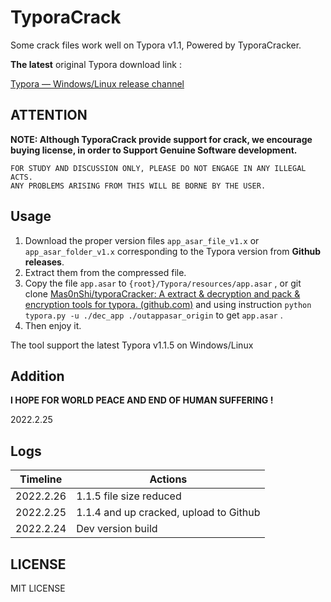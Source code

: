 # TyporaCrack

Some crack files work well on Typora v1.1, Powered by TyporaCracker.



**The latest** original Typora download link : 

[Typora — Windows/Linux release channel](https://typora.io/releases/all)





## ATTENTION

**NOTE: Although TyporaCrack provide support for crack, we encourage buying license, in order to Support Genuine Software development.**



```
FOR STUDY AND DISCUSSION ONLY, PLEASE DO NOT ENGAGE IN ANY ILLEGAL ACTS.
ANY PROBLEMS ARISING FROM THIS WILL BE BORNE BY THE USER.
```



## Usage

1. Download the proper version files `app_asar_file_v1.x` or ` app_asar_folder_v1.x`  corresponding to the Typora version from **Github releases**.
1. Extract them from the compressed file.
2. Copy the file `app.asar` to `{root}/Typora/resources/app.asar` , or git clone [Mas0nShi/typoraCracker: A extract & decryption and pack & encryption tools for typora. (github.com)](https://github.com/Mas0nShi/typoraCracker) and using instruction `python typora.py -u ./dec_app ./outappasar_origin` to get `app.asar` .
2. Then enjoy it.



The tool support the latest Typora v1.1.5 on Windows/Linux



## Addition

**I HOPE FOR WORLD PEACE AND END OF HUMAN SUFFERING !** 

2022.2.25



## Logs

| Timeline  | Actions                                |
| --------- | -------------------------------------- |
| 2022.2.26 | 1.1.5 file size reduced                |
| 2022.2.25 | 1.1.4 and up cracked, upload to Github |
| 2022.2.24 | Dev version build                      |



## LICENSE

MIT LICENSE
